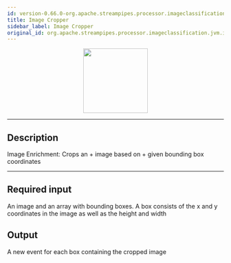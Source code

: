 ```yaml
---
id: version-0.66.0-org.apache.streampipes.processor.imageclassification.jvm.image-cropper
title: Image Cropper
sidebar_label: Image Cropper
original_id: org.apache.streampipes.processor.imageclassification.jvm.image-cropper
---
```


<!--
  ~ Licensed to the Apache Software Foundation (ASF) under one or more
  ~ contributor license agreements.  See the NOTICE file distributed with
  ~ this work for additional information regarding copyright ownership.
  ~ The ASF licenses this file to You under the Apache License, Version 2.0
  ~ (the "License"); you may not use this file except in compliance with
  ~ the License.  You may obtain a copy of the License at
  ~
  ~    http://www.apache.org/licenses/LICENSE-2.0
  ~
  ~ Unless required by applicable law or agreed to in writing, software
  ~ distributed under the License is distributed on an "AS IS" BASIS,
  ~ WITHOUT WARRANTIES OR CONDITIONS OF ANY KIND, either express or implied.
  ~ See the License for the specific language governing permissions and
  ~ limitations under the License.
  ~
  -->


<p align="center"> 
    <img src="/docs/img/pipeline-elements/org.apache.streampipes.processor.imageclassification.jvm.image-cropper/icon.png" width="150px;" class="pe-image-documentation"/>
</p>

***

## Description

Image Enrichment: Crops an  + image based on  + given bounding box coordinates

***

## Required input
An image and an array with bounding boxes.
A box consists of the x and y coordinates in the image as well as the height and width 

## Output
A new event for each box containing the cropped image